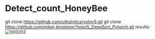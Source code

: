 # Detect_count_HoneyBee

git clone https://github.com/ultralytics/yolov5.git
git clone https://github.com/mikel-brostrom/Yolov5_DeepSort_Pytorch.git
results:
![000202](https://user-images.githubusercontent.com/81606597/115149928-6e3a9580-a090-11eb-94c8-194a7aa73d6b.jpg)

